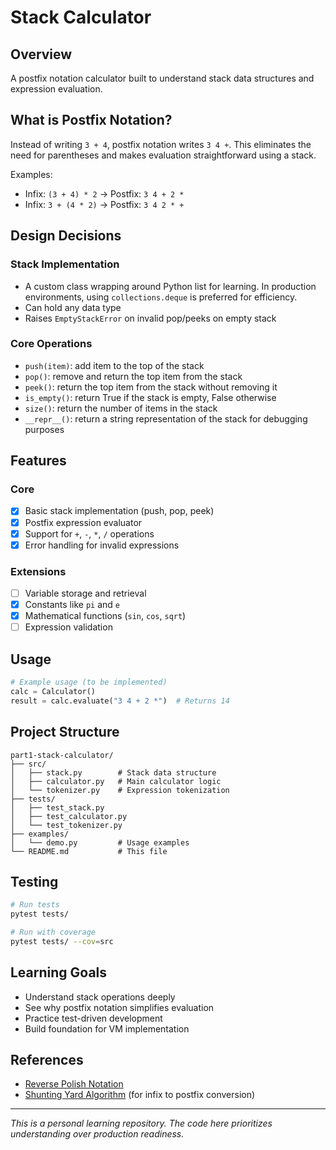 # Stack Calculator

## Overview

A postfix notation calculator built to understand stack data structures and expression evaluation.

## What is Postfix Notation?

Instead of writing `3 + 4`, postfix notation writes `3 4 +`. This eliminates the need for parentheses and makes evaluation straightforward using a stack.

Examples:
- Infix: `(3 + 4) * 2` → Postfix: `3 4 + 2 *`
- Infix: `3 + (4 * 2)` → Postfix: `3 4 2 * +`

## Design Decisions

### Stack Implementation
- A custom class wrapping around Python list for learning. In production environments, using `collections.deque` is preferred for efficiency.
- Can hold any data type
- Raises `EmptyStackError` on invalid pop/peeks on empty stack

### Core Operations
- `push(item)`: add item to the top of the stack
- `pop()`: remove and return the top item from the stack
- `peek()`: return the top item from the stack without removing it
- `is_empty()`: return True if the stack is empty, False otherwise
- `size()`: return the number of items in the stack
- `__repr__()`: return a string representation of the stack for debugging purposes 

## Features

### Core
- [x] Basic stack implementation (push, pop, peek)
- [x] Postfix expression evaluator
- [x] Support for `+`, `-`, `*`, `/` operations
- [x] Error handling for invalid expressions

### Extensions
- [ ] Variable storage and retrieval
- [x] Constants like `pi` and `e`
- [x] Mathematical functions (`sin`, `cos`, `sqrt`)
- [ ] Expression validation

## Usage

```python
# Example usage (to be implemented)
calc = Calculator()
result = calc.evaluate("3 4 + 2 *")  # Returns 14
```

## Project Structure

```
part1-stack-calculator/
├── src/
│   ├── stack.py        # Stack data structure
│   ├── calculator.py   # Main calculator logic
│   └── tokenizer.py    # Expression tokenization
├── tests/
│   ├── test_stack.py
│   ├── test_calculator.py
│   └── test_tokenizer.py
├── examples/
│   └── demo.py         # Usage examples
└── README.md           # This file
```

## Testing

```bash
# Run tests
pytest tests/

# Run with coverage
pytest tests/ --cov=src
```

## Learning Goals

- Understand stack operations deeply
- See why postfix notation simplifies evaluation
- Practice test-driven development
- Build foundation for VM implementation

## References

- [Reverse Polish Notation](https://en.wikipedia.org/wiki/Reverse_Polish_notation)
- [Shunting Yard Algorithm](https://en.wikipedia.org/wiki/Shunting_yard_algorithm) (for infix to postfix conversion)

---

*This is a personal learning repository. The code here prioritizes understanding over production readiness.*
